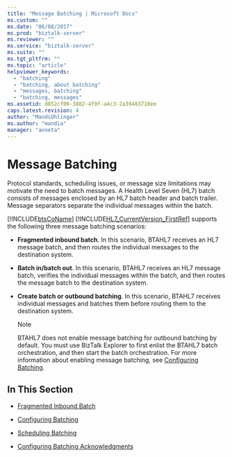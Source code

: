 ```yaml
---
title: "Message Batching | Microsoft Docs"
ms.custom: ""
ms.date: "06/08/2017"
ms.prod: "biztalk-server"
ms.reviewer: ""
ms.service: "biztalk-server"
ms.suite: ""
ms.tgt_pltfrm: ""
ms.topic: "article"
helpviewer_keywords: 
  - "batching"
  - "batching, about batching"
  - "messages, batching"
  - "batching, messages"
ms.assetid: d852cf00-3882-4f0f-a4c3-2a39483710ee
caps.latest.revision: 4
author: "MandiOhlinger"
ms.author: "mandia"
manager: "anneta"
---
```

# Message Batching
Protocol standards, scheduling issues, or message size limitations may motivate the need to batch messages. A Health Level Seven (HL7) batch consists of messages enclosed by an HL7 batch header and batch trailer. Message separators separate the individual messages within the batch.  
  
 [!INCLUDE[btsCoName](../../includes/btsconame-md.md)] [!INCLUDE[HL7_CurrentVersion_FirstRef](../../includes/hl7-currentversion-firstref-md.md)] supports the following three message batching scenarios:  
  
-   **Fragmented inbound batch**. In this scenario, BTAHL7 receives an HL7 message batch, and then routes the individual messages to the destination system.  
  
-   **Batch in/batch out**. In this scenario, BTAHL7 receives an HL7 message batch, verifies the individual messages within the batch, and then routes the message batch to the destination system.  
  
-   **Create batch or outbound batching**. In this scenario, BTAHL7 receives individual messages and batches them before routing them to the destination system.  
  
    > [!NOTE]
    >  BTAHL7 does not enable message batching for outbound batching by default. You must use BizTalk Explorer to first enlist the BTAHL7 batch orchestration, and then start the batch orchestration. For more information about enabling message batching, see [Configuring Batching](../../adapters-and-accelerators/accelerator-hl7/configuring-batching.md).  
  
## In This Section  
  
-   [Fragmented Inbound Batch](../../adapters-and-accelerators/accelerator-hl7/fragmented-inbound-batch.md)  
  
-   [Configuring Batching](../../adapters-and-accelerators/accelerator-hl7/configuring-batching.md)  
  
-   [Scheduling Batching](../../adapters-and-accelerators/accelerator-hl7/scheduling-batching.md)  
  
-   [Configuring Batching Acknowledgments](../../adapters-and-accelerators/accelerator-hl7/configuring-batching-acknowledgments.md)